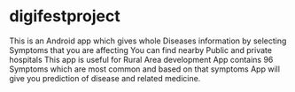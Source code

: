 # digifestproject
This is an Android app which gives whole Diseases information by selecting Symptoms that you are affecting You can find nearby Public and private hospitals This app is  useful for Rural Area development App contains 96 Symptoms which are most common and based on that symptoms App will give you prediction of disease  and related medicine.

